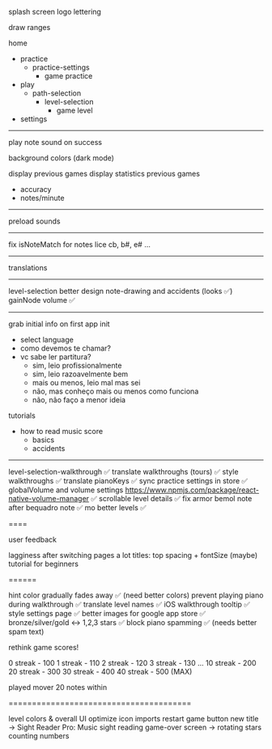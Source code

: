splash screen
logo
lettering

draw ranges

home

-   practice
    -   practice-settings
        -   game practice
-   play
    -   path-selection
        -   level-selection
            -   game level
-   settings

---

play note sound on success

background colors (dark mode)

display previous games
display statistics previous games

-   accuracy
-   notes/minute

---

preload sounds

---

fix isNoteMatch for notes lice cb, b#, e# ...

---

translations

---

level-selection better design
note-drawing and accidents (looks ✅)
gainNode volume ✅

---

grab initial info on first app init

-   select language
-   como devemos te chamar?
-   vc sabe ler partitura?
    -   sim, leio profissionalmente
    -   sim, leio razoavelmente bem
    -   mais ou menos, leio mal mas sei
    -   não, mas conheço mais ou menos como funciona
    -   não, não faço a menor ideia

tutorials

-   how to read music score
    -   basics
    -   accidents

---

level-selection-walkthrough ✅
translate walkthroughs (tours) ✅
style walkthroughs ✅
translate pianoKeys ✅
sync practice settings in store ✅
globalVolume and volume settings https://www.npmjs.com/package/react-native-volume-manager ✅
scrollable level details ✅
fix armor bemol note after bequadro note ✅
mo better levels ✅

====

user feedback

lagginess after switching pages a lot
titles: top spacing + fontSize (maybe)
tutorial for beginners

======

hint color gradually fades away ✅ (need better colors)
prevent playing piano during walkthrough ✅
translate level names ✅
iOS walkthrough tooltip ✅
style settings page ✅
better images for google app store ✅
bronze/silver/gold <-> 1,2,3 stars ✅
block piano spamming ✅ (needs better spam text)

rethink game scores!

0 streak - 100
1 streak - 110
2 streak - 120
3 streak - 130
...
10 streak - 200
20 streak - 300
30 streak - 400
40 streak - 500 (MAX)

played mover 20 notes within

=======================================

level colors & overall UI
optimize icon imports
restart game button
new title -> Sight Reader Pro: Music sight reading
game-over screen -> rotating stars
counting numbers
